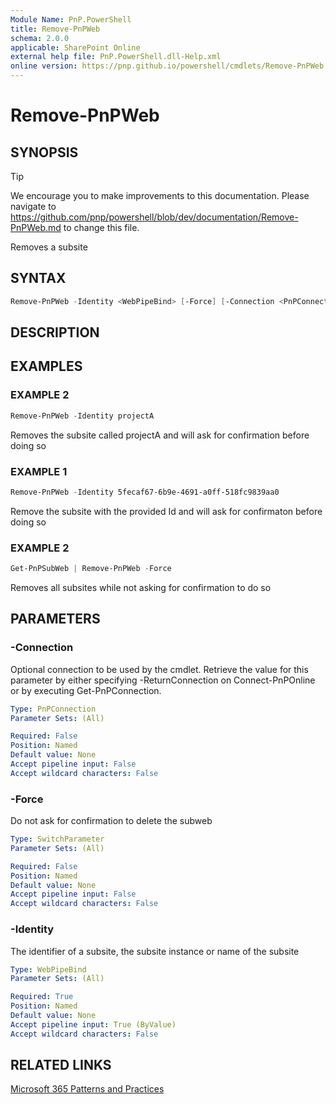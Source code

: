 ```yaml
---
Module Name: PnP.PowerShell
title: Remove-PnPWeb
schema: 2.0.0
applicable: SharePoint Online
external help file: PnP.PowerShell.dll-Help.xml
online version: https://pnp.github.io/powershell/cmdlets/Remove-PnPWeb.html
---
```


# Remove-PnPWeb

## SYNOPSIS

> [!TIP]
> We encourage you to make improvements to this documentation. Please navigate to https://github.com/pnp/powershell/blob/dev/documentation/Remove-PnPWeb.md to change this file.


Removes a subsite

## SYNTAX

```powershell
Remove-PnPWeb -Identity <WebPipeBind> [-Force] [-Connection <PnPConnection>] [<CommonParameters>]
```

## DESCRIPTION

## EXAMPLES

### EXAMPLE 2

```powershell
Remove-PnPWeb -Identity projectA
```

Removes the subsite called projectA and will ask for confirmation before doing so

### EXAMPLE 1

```powershell
Remove-PnPWeb -Identity 5fecaf67-6b9e-4691-a0ff-518fc9839aa0
```

Remove the subsite with the provided Id and will ask for confirmaton before doing so

### EXAMPLE 2

```powershell
Get-PnPSubWeb | Remove-PnPWeb -Force
```

Removes all subsites while not asking for confirmation to do so

## PARAMETERS

### -Connection

Optional connection to be used by the cmdlet. Retrieve the value for this parameter by either specifying -ReturnConnection on Connect-PnPOnline or by executing Get-PnPConnection.

```yaml
Type: PnPConnection
Parameter Sets: (All)

Required: False
Position: Named
Default value: None
Accept pipeline input: False
Accept wildcard characters: False
```

### -Force

Do not ask for confirmation to delete the subweb

```yaml
Type: SwitchParameter
Parameter Sets: (All)

Required: False
Position: Named
Default value: None
Accept pipeline input: False
Accept wildcard characters: False
```

### -Identity

The identifier of a subsite, the subsite instance or name of the subsite

```yaml
Type: WebPipeBind
Parameter Sets: (All)

Required: True
Position: Named
Default value: None
Accept pipeline input: True (ByValue)
Accept wildcard characters: False
```

## RELATED LINKS

[Microsoft 365 Patterns and Practices](https://aka.ms/m365pnp)
